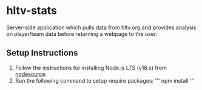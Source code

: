 # hltv-stats
Server-side application which pulls data from hltv.org and provides analysis on player/team data before returning a webpage to the user.

## Setup Instructions
1. Follow the instructions for installing Node.js LTS (v18.x) from [nodesource](https://github.com/nodesource/distributions).
2. Run the following command to setup require packages:
'''
npm install
'''
